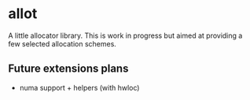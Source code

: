 # allot

A little allocator library. This is work in progress but aimed at providing a few selected allocation schemes.

## Future extensions plans

* numa support + helpers  (with hwloc)

